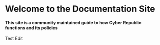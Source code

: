 

# Welcome to the Documentation Site

#### This site is a community maintained guide to how Cyber Republic functions and its policies

Test Edit
